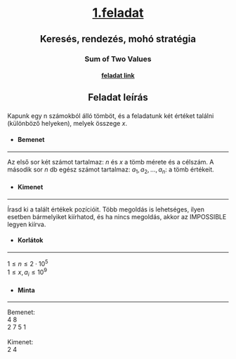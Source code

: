 # <p align = "center"><u>1.feladat</u> <br> 
## <p align = "center">Keresés, rendezés, mohó stratégia
### <p align = "center">Sum of Two Values
#### <p align = "center"> [feladat link](https://cses.fi/problemset/task/1640/)

## <p align = "center">Feladat leírás


Kapunk egy n számokból álló tömböt, és a feladatunk két értéket találni (különböző helyeken), melyek összege <i>x</i>.

 * #### Bemenet 
 ***
 Az első sor két számot tartalmaz: <i>n</i> és <i>x</i> a tömb mérete és a célszám.
 A második sor <i>n</i> db egész számot tartalmaz: $a_1,a_2,...,a_n:$ a tömb értékeit.

* #### Kimenet
***

Írasd ki a talált értékek pozícióit. Több megoldás is lehetséges, ilyen esetben bármelyiket kiírhatod, és ha nincs megoldás, akkor az IMPOSSIBLE legyen kiírva. 

* #### Korlátok
***
$1\le n \le 2 \cdot 10^5$<br>
$1\le x,a_i \le 10^9$

* #### Minta
***
Bemenet: <br> 4 8<br>2 7 5 1 <br><br> Kimenet: <br> 2 4


